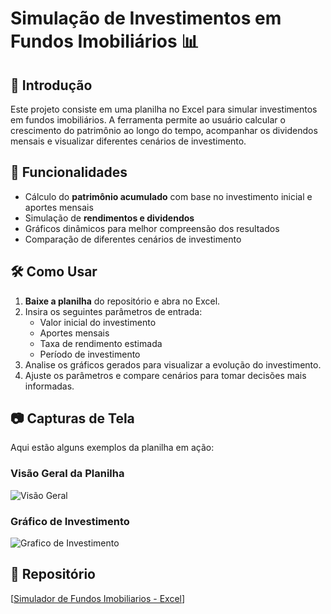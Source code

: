 # Simulação de Investimentos em Fundos Imobiliários 📊

## 📌 Introdução  
Este projeto consiste em uma planilha no Excel para simular investimentos em fundos imobiliários. A ferramenta permite ao usuário calcular o crescimento do patrimônio ao longo do tempo, acompanhar os dividendos mensais e visualizar diferentes cenários de investimento.

## 🚀 Funcionalidades  
- Cálculo do **patrimônio acumulado** com base no investimento inicial e aportes mensais  
- Simulação de **rendimentos e dividendos**  
- Gráficos dinâmicos para melhor compreensão dos resultados  
- Comparação de diferentes cenários de investimento  

## 🛠️ Como Usar  
1. **Baixe a planilha** do repositório e abra no Excel.  
2. Insira os seguintes parâmetros de entrada:  
   - Valor inicial do investimento  
   - Aportes mensais  
   - Taxa de rendimento estimada  
   - Período de investimento  
3. Analise os gráficos gerados para visualizar a evolução do investimento.  
4. Ajuste os parâmetros e compare cenários para tomar decisões mais informadas.  

## 📷 Capturas de Tela
Aqui estão alguns exemplos da planilha em ação:

### Visão Geral da Planilha  
![Visão Geral](https://github.com/user-attachments/assets/a9b0c0e2-b53b-41ca-8d74-ebc4656e77cb)

### Gráfico de Investimento
![Grafico de Investimento](https://github.com/user-attachments/assets/a1c81863-a920-4c2b-ad51-68d3656b8008)

## 🔗 Repositório  
[[Simulador de Fundos Imobiliarios - Excel](https://github.com/juliasouz/simulador-fundos-imobiliarios/)]
